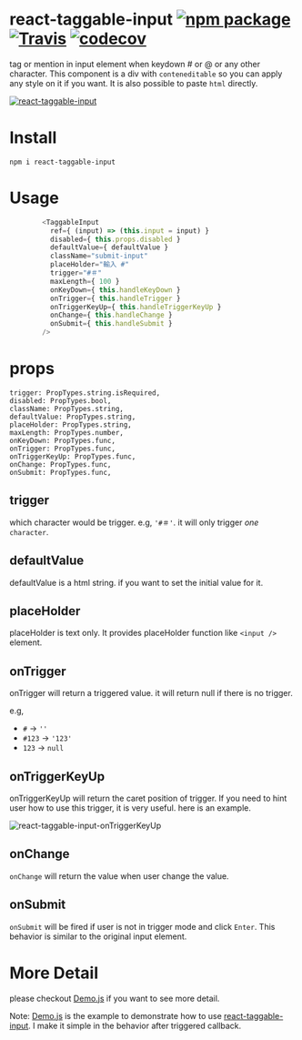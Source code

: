 # react-taggable-input [![npm package][npm-badge]][npm] [![Travis][build-badge]][build] [![codecov][codecov-badge]][codecov]

tag or mention in input element when keydown # or @ or any other character. This component is a div with `conteneditable` so you can apply any style on it if you want. It is also possible to paste `html` directly.

[![react-taggable-input](http://bingo.d.pr/LG6X.gif)](http://blog.blackbing.net/react-taggable-input/)


# Install

```
npm i react-taggable-input
```

# Usage
```js
        <TaggableInput
          ref={ (input) => (this.input = input) }
          disabled={ this.props.disabled }
          defaultValue={ defaultValue }
          className="submit-input"
          placeHolder="輸入 #"
          trigger="#＃"
          maxLength={ 100 }
          onKeyDown={ this.handleKeyDown }
          onTrigger={ this.handleTrigger }
          onTriggerKeyUp={ this.handleTriggerKeyUp }
          onChange={ this.handleChange }
          onSubmit={ this.handleSubmit }
        />
```

# props

```
trigger: PropTypes.string.isRequired,
disabled: PropTypes.bool,
className: PropTypes.string,
defaultValue: PropTypes.string,
placeHolder: PropTypes.string,
maxLength: PropTypes.number,
onKeyDown: PropTypes.func,
onTrigger: PropTypes.func,
onTriggerKeyUp: PropTypes.func,
onChange: PropTypes.func,
onSubmit: PropTypes.func,
```
## trigger

which character would be trigger. e.g, `'#＃'`. it will only trigger *one* `character`.

## defaultValue

defaultValue is a html string. if you want to set the initial value for it.

## placeHolder

placeHolder is text only. It provides placeHolder function like `<input />` element.

## onTrigger

onTrigger will return a triggered value. it will return null if there is no trigger.

e.g,
* `#` -> `''`
* `#123` -> `'123'`
* `123` -> `null`

## onTriggerKeyUp

onTriggerKeyUp will return the caret position of trigger. If you need to hint user how to use this trigger, it is very useful. here is an example.

![react-taggable-input-onTriggerKeyUp](http://bingo.d.pr/1gIzU.png)

## onChange

`onChange` will return the value when user change the value.

## onSubmit

`onSubmit` will be fired if user is not in trigger mode and click `Enter`. This behavior is similar to the original input element.


# More Detail

please checkout [Demo.js](https://github.com/cnyes/react-taggable-input/blob/master/src/components/Demo.js) if you want to see more detail.

Note: [Demo.js](https://github.com/cnyes/react-taggable-input/blob/master/src/components/Demo.js) is the example to demonstrate how to use [react-taggable-input](https://github.com/cnyes/react-taggable-input). I make it simple in the behavior after triggered callback.

[npm-badge]: https://img.shields.io/npm/v/react-taggable-input.svg?style=flat-square
[npm]: https://www.npmjs.com/package/react-taggable-input

[build-badge]: https://img.shields.io/travis/cnyes/react-taggable-input/master.svg?style=flat-square
[build]: https://travis-ci.org/cnyes/react-taggable-input

[codecov-badge]: https://codecov.io/gh/cnyes/react-taggable-input/branch/master/graph/badge.svg
[codecov]: https://codecov.io/gh/cnyes/react-taggable-input


